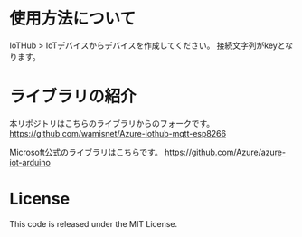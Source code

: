 
# 使用方法について
IoTHub > IoTデバイスからデバイスを作成してください。
接続文字列がkeyとなります。



# ライブラリの紹介
本リポジトリはこちらのライブラリからのフォークです。
https://github.com/wamisnet/Azure-iothub-mqtt-esp8266

Microsoft公式のライブラリはこちらです。
https://github.com/Azure/azure-iot-arduino

# License
This code is released under the MIT License.